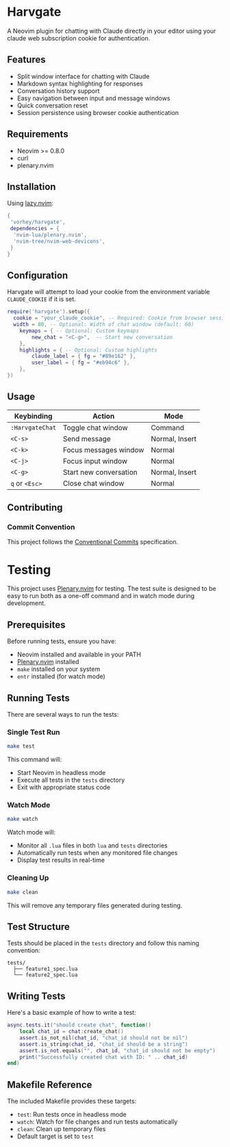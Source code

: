 # Harvgate

A Neovim plugin for chatting with Claude directly in your editor using your claude web subscription cookie for authentication.

## Features
- Split window interface for chatting with Claude
- Markdown syntax highlighting for responses
- Conversation history support
- Easy navigation between input and message windows
- Quick conversation reset
- Session persistence using browser cookie authentication

## Requirements
- Neovim >= 0.8.0
- curl
- plenary.nvim

## Installation
Using [lazy.nvim](https://github.com/folke/lazy.nvim):
```lua
{
 'vorhey/harvgate',
 dependencies = {
  'nvim-lua/plenary.nvim',
  'nvim-tree/nvim-web-devicons',
 }
}
```

## Configuration


Harvgate will attempt to load your cookie from the environment variable `CLAUDE_COOKIE` if it is set.

```lua
require('harvgate').setup({
  cookie = "your_claude_cookie", -- Required: Cookie from browser session, e.g. sessionKey=sk-ant-sidxx-xxxxxxxxxxxxxxxxxxxxxxxxxxxxxxxx
  width = 80, -- Optional: Width of chat window (default: 60)
    keymaps = { -- Optional: Custom keymaps
        new_chat = "<C-g>",  -- Start new conversation
    },
    highlights = { -- Optional: Custom highlights
        claude_label = { fg = "#89e162" },
        user_label = { fg = "#eb94c6" },
    },
})
```
## Usage

| Keybinding | Action | Mode |
|-----------|---------|------|
| `:HarvgateChat` | Toggle chat window | Command |
| `<C-s>` | Send message | Normal, Insert |
| `<C-k>` | Focus messages window | Normal |
| `<C-j>` | Focus input window | Normal |
| `<C-g>` | Start new conversation | Normal, Insert |
| `q` or `<Esc>` | Close chat window | Normal |


## Contributing

### Commit Convention

This project follows the [Conventional Commits](https://www.conventionalcommits.org/) specification.

# Testing

This project uses [Plenary.nvim](https://github.com/nvim-lua/plenary.nvim) for testing. The test suite is designed to be easy to run both as a one-off command and in watch mode during development.

## Prerequisites

Before running tests, ensure you have:
- Neovim installed and available in your PATH
- [Plenary.nvim](https://github.com/nvim-lua/plenary.nvim) installed
- `make` installed on your system
- `entr` installed (for watch mode)

## Running Tests

There are several ways to run the tests:

### Single Test Run

```bash
make test
```

This command will:
- Start Neovim in headless mode
- Execute all tests in the `tests` directory
- Exit with appropriate status code

### Watch Mode

```bash
make watch
```

Watch mode will:
- Monitor all `.lua` files in both `lua` and `tests` directories
- Automatically run tests when any monitored file changes
- Display test results in real-time

### Cleaning Up

```bash
make clean
```

This will remove any temporary files generated during testing.

## Test Structure

Tests should be placed in the `tests` directory and follow this naming convention:
```
tests/
  ├── feature1_spec.lua
  └── feature2_spec.lua
```

## Writing Tests

Here's a basic example of how to write a test:

```lua
async.tests.it("should create chat", function()
    local chat_id = chat:create_chat()
    assert.is_not_nil(chat_id, "chat_id should not be nil")
    assert.is_string(chat_id, "chat_id should be a string")
    assert.is_not.equals("", chat_id, "chat_id should not be empty")
    print("Successfully created chat with ID: " .. chat_id)
end)
```

## Makefile Reference

The included Makefile provides these targets:
- `test`: Run tests once in headless mode
- `watch`: Watch for file changes and run tests automatically
- `clean`: Clean up temporary files
- Default target is set to `test`
